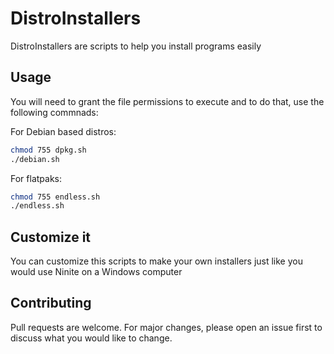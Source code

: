 # DistroInstallers
DistroInstallers are scripts to help you install programs easily

## Usage
You will need to grant the file permissions to execute and to do that,
use the following commnads:

For Debian based distros:

```bash
chmod 755 dpkg.sh
./debian.sh
```

For flatpaks:

```bash
chmod 755 endless.sh
./endless.sh
```

## Customize it
You can customize this scripts to make your own installers just like you would use
Ninite on a Windows computer

## Contributing
Pull requests are welcome. For major changes, please open an issue first to discuss what you would like to change.
